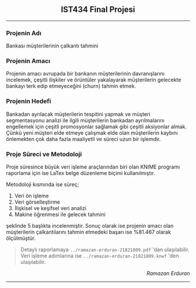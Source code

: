 <h2 align="center">IST434 Final Projesi</h2>
<hr>


### Projenin Adı
Bankası müşterilerinin çalkantı tahmini

### Projenin Amacı

Projenin amacı avrupada bir bankanın müşterilerinin davranışlarını incelemek, çeşitli ilişkiler ve örüntüler yakalayarak müşterilerin gelecekte bankayı terk edip etmeyeceğini (churn) tahmin etmek.

### Projenin Hedefi
Bankadan ayrılacak müşterilerin tespitini yapmak ve müşteri segmentasyonu analizi ile ilgili müşterilerin bankadan ayrılmalarını engellemek için çeşitli promosyonlar sağlamak gibi çeşitli aksiyonlar almak.  
Çünkü yeni müşteri elde etmeye çalışmak elde olan müşterilerin kaybını önlemekten çok daha fazla maaliyetli ve süreci uzun bir işlemdir.

### Proje Süreci ve Metodoloji
Proje süresince büyük veri işleme araçlarından biri olan KNIME programı raporlama için ise LaTex belge düzenleme biçimi kullanılmıştır.

Metodoloji kısmında ise süreç;  
1. Veri ön işleme  
1. Veri görselleştirme
1. İlişkisel ve keşifsel veri analizi
1. Makine öğrenmesi ile gelecek tahmini

şeklinde 5 başlıkta incelenmiştir. Sonuç olarak ise projenin amacı olan müşterilerin çalkantılarını tahmin etmedeki başarı ise %81.467 olarak ölçülmüştür.

> Detaylı raporlamaya `../ramazan-erduran-21821809.pdf` 'dan ulaşılabilir.
> Veri işleme adımlarına ise `../ramazan-erduran-21821809.knwf` 'den ulaşılabilir.

<p align="right"><i>Ramazan Erduran<i></p>
<hr>

